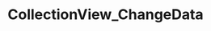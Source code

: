 # CollectionView_ChangeData


<title = "資料選取" img src="https://github.com/s001582000/CollectionView_ChangeData/blob/master/DemoPhoto/資料選取.png" width="50%" height="50%">


<title = "更改資料" img src="https://github.com/s001582000/CollectionView_ChangeData/blob/master/DemoPhoto/更改資料.png" width="50%" height="50%">

